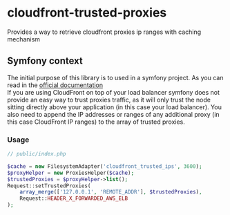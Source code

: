 # cloudfront-trusted-proxies
Provides a way to retrieve cloudfront proxies ip ranges with caching mechanism

## Symfony context
The initial purpose of this library is to used in a symfony project. 
As you can read in the [official documentation](https://symfony.com/doc/current/deployment/proxies.html#but-what-if-the-ip-of-my-reverse-proxy-changes-constantly)  
If you are using CloudFront on top of your load balancer symfony does not provide an easy way to trust proxies traffic, as it will only trust the node sitting directly above your application (in this case your load balancer). 
You also need to append the IP addresses or ranges of any additional proxy (in this case CloudFront IP ranges) to the array of trusted proxies.

### Usage

```php
// public/index.php

$cache = new FilesystemAdapter('cloudfront_trusted_ips', 3600);
$proxyHelper = new ProxiesHelper($cache);
$trustedProxies = $proxyHelper->list();
Request::setTrustedProxies(
    array_merge(['127.0.0.1', 'REMOTE_ADDR'], $trustedProxies),
    Request::HEADER_X_FORWARDED_AWS_ELB
);
```
